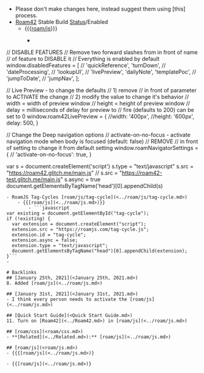 - Please don't make changes here, instead suggest them using [this] process.
- [Roam42](<../Roam42.md>) Stable Build [Status](<../Status.md>)/Enabled
    - {{{[roam/js](<../roam/js.md>)}}}
        - ```javascript

// DISABLE FEATURES
// Remove two forward slashes from in front of name 
// of feature to DISABLE it
// Everything is enabled by default
window.disabledFeatures = [
  // 'quickReference',
   'turnDown',
  // 'dateProcessing',
  // 'lookupUI',
  // 'livePreview',
   'dailyNote',
   'templatePoc',
  // 'jumpToDate',
  // 'jumpNav',
];

// Live Preview - to change the defaults 
// 1) remove // in front of parameter to ACTIVATE the change
// 2) modify the value to change it's behavior
// width  = width of preview window
// height = height of preview window
// delay  = milliseconds of delay for preview to 
// 			fire (defaults to 200) can be set to 0
window.roam42LivePreview = {
  //width:	'400px',
  //height: '600px',
  delay: 500,
}


// Change the Deep navigation options
// activate-on-no-focus - activate navigation mode when body is focused (default: false)
// REMOVE // in front of setting to change it from default setting
window.roamNavigatorSettings = {
//   'activate-on-no-focus': true, 
}

var s = document.createElement('script')
	s.type = "text/javascript"
    s.src =  "https://roam42.glitch.me/main.js"
  //  s.src =  "https://roam42-test.glitch.me/main.js"
	s.async = true
document.getElementsByTagName('head')[0].appendChild(s)
```
- RoamJS Tag-Cycles [roam/js/tag-cycle](<../roam/js/tag-cycle.md>)
    - {{[roam/js](<../roam/js.md>)}}
        - ```javascript
var existing = document.getElementById("tag-cycle");
if (!existing) {
  var extension = document.createElement("script");
  extension.src = "https://roamjs.com/tag-cycle.js";
  extension.id = "tag-cycle";
  extension.async = false;
  extension.type = "text/javascript";
  document.getElementsByTagName("head")[0].appendChild(extension);
}```
- 

# Backlinks
## [January 25th, 2021](<January 25th, 2021.md>)
8. Added [roam/js](<../roam/js.md>)

## [January 31st, 2021](<January 31st, 2021.md>)
- I think every person needs to activate the [roam/js](<../roam/js.md>)

## [Quick Start Guide](<Quick Start Guide.md>)
11. Turn on [Roam42](<../Roam42.md>) in [roam/js](<../roam/js.md>)

## [roam/css](<roam/css.md>)
- **[Related](<../Related.md>):** [roam/js](<../roam/js.md>)

## [roam/js](<roam/js.md>)
- {{{[roam/js](<../roam/js.md>)}

- {{[roam/js](<../roam/js.md>)}

